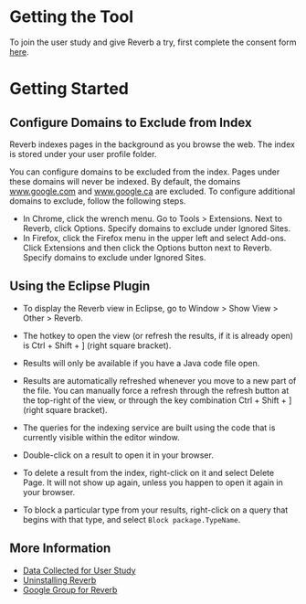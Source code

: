 # Getting the Tool #

To join the user study and give Reverb a try, first complete the consent form [here](http://www.cs.ubc.ca/labs/spl/projects/reverb/consentform.html).

# Getting Started #

## Configure Domains to Exclude from Index ##

Reverb indexes pages in the background as you browse the web.  The index is stored under your user profile folder.

You can configure domains to be excluded from the index.  Pages under these domains will never be indexed.  By default, the domains www.google.com and www.google.ca are excluded.  To configure additional domains to exclude, follow the following steps.

  * In Chrome, click the wrench menu.  Go to Tools > Extensions.  Next to Reverb, click Options.  Specify domains to exclude under Ignored Sites.
  * In Firefox, click the Firefox menu in the upper left and select Add-ons.  Click Extensions and then click the Options button next to Reverb.  Specify domains to exclude under Ignored Sites.

## Using the Eclipse Plugin ##

  * To display the Reverb view in Eclipse, go to Window > Show View > Other > Reverb.

  * The hotkey to open the view (or refresh the results, if it is already open) is Ctrl + Shift + ] (right square bracket).

  * Results will only be available if you have a Java code file open.

  * Results are automatically refreshed whenever you move to a new part of the file.  You can manually force a refresh through the refresh button at the top-right of the view, or through the key combination Ctrl + Shift + ] (right square bracket).

  * The queries for the indexing service are built using the code that is currently visible within the editor window.

  * Double-click on a result to open it in your browser.

  * To delete a result from the index, right-click on it and select Delete Page.  It will not show up again, unless you happen to open it again in your browser.

  * To block a particular type from your results, right-click on a query that begins with that type, and select `Block package.TypeName`.

## More Information ##

  * [Data Collected for User Study](DataCollection.md)
  * [Uninstalling Reverb](UninstallingReverb.md)
  * [Google Group for Reverb](https://groups.google.com/forum/#!forum/reverb-users)